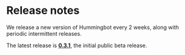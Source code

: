 # Release notes

We release a new version of Hummingbot every 2 weeks, along with periodic intermittent releases.

The latest release is **[0.3.1](/release-notes/0.3.1)**, the initial public beta release.